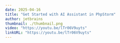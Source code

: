 ```yaml
---
date: 2025-04-16
title: "Get Started with AI Assistant in PhpStorm"
author: jetbrains
thumbnail: ./thumbnail.png
video: "https://youtu.be/lTr06V9uyts"
linkURL: "https://youtu.be/lTr06V9uyts"
---
```

